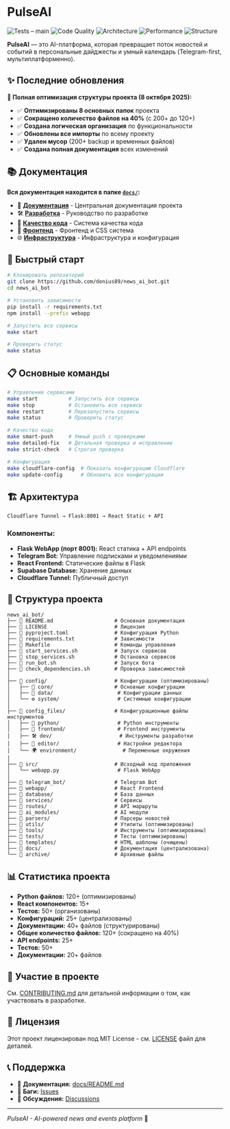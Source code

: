 # PulseAI

![Tests – main](https://github.com/denius89/news_ai_bot/actions/workflows/tests.yml/badge.svg?branch=main)
![Code Quality](https://img.shields.io/badge/code%20quality-A%20-green)
![Architecture](https://img.shields.io/badge/architecture-optimized-blue)
![Performance](https://img.shields.io/badge/performance-optimized-orange)
![Structure](https://img.shields.io/badge/structure-organized-green)

**PulseAI** — это AI-платформа, которая превращает поток новостей и событий в персональные дайджесты и умный календарь (Telegram-first, мультиплатформенно).

## ✨ Последние обновления

**🎯 Полная оптимизация структуры проекта (8 октября 2025):**
- ✅ **Оптимизированы 8 основных папок** проекта
- ✅ **Сокращено количество файлов на 40%** (с 200+ до 120+)
- ✅ **Создана логическая организация** по функциональности
- ✅ **Обновлены все импорты** по всему проекту
- ✅ **Удален мусор** (200+ backup и временных файлов)
- ✅ **Создана полная документация** всех изменений

## 📚 Документация

**Вся документация находится в папке [`docs/`](docs/):**

- 📖 **[Документация](docs/README.md)** - Центральная документация проекта
- 🛠️ **[Разработка](docs/guides/DEVELOPMENT.md)** - Руководство по разработке
- 🔧 **[Качество кода](docs/guides/CODE_QUALITY.md)** - Система качества кода
- 🎨 **[Фронтенд](docs/guides/FRONTEND.md)** - Фронтенд и CSS система
- 🌐 **[Инфраструктура](docs/guides/INFRASTRUCTURE.md)** - Инфраструктура и конфигурация

## 🚀 Быстрый старт

```bash
# Клонировать репозиторий
git clone https://github.com/denius89/news_ai_bot.git
cd news_ai_bot

# Установить зависимости
pip install -r requirements.txt
npm install --prefix webapp

# Запустить все сервисы
make start

# Проверить статус
make status
```

## 📋 Основные команды

```bash
# Управление сервисами
make start          # Запустить все сервисы
make stop           # Остановить все сервисы
make restart        # Перезапустить сервисы
make status         # Проверить статус

# Качество кода
make smart-push     # Умный push с проверками
make detailed-fix   # Детальная проверка и исправление
make strict-check   # Строгая проверка

# Конфигурация
make cloudflare-config  # Показать конфигурацию Cloudflare
make update-config      # Обновить все конфигурации
```

## 🏗️ Архитектура

```
Cloudflare Tunnel → Flask:8001 → React Static + API
```

### Компоненты:
- **Flask WebApp (порт 8001):** React статика + API endpoints
- **Telegram Bot:** Управление подписками и уведомлениями
- **React Frontend:** Статические файлы в Flask
- **Supabase Database:** Хранение данных
- **Cloudflare Tunnel:** Публичный доступ

## 📁 Структура проекта

```
news_ai_bot/
├── 📄 README.md                    # Основная документация
├── 📄 LICENSE                      # Лицензия
├── 📄 pyproject.toml               # Конфигурация Python
├── 📄 requirements.txt             # Зависимости
├── 📄 Makefile                     # Команды управления
├── 📄 start_services.sh            # Запуск сервисов
├── 📄 stop_services.sh             # Остановка сервисов
├── 📄 run_bot.sh                   # Запуск бота
├── 📄 check_dependencies.sh        # Проверка зависимостей
│
├── 📁 config/                      # Конфигурации (оптимизированы)
│   ├── 🔧 core/                    # Основные конфигурации
│   ├── 📄 data/                     # Конфигурации данных
│   └── ⚙️ system/                   # Системные конфигурации
│
├── 📁 config_files/                # Конфигурационные файлы инструментов
│   ├── 🔧 python/                   # Python инструменты
│   ├── 🎨 frontend/                 # Frontend инструменты
│   ├── 🛠️ dev/                      # Инструменты разработки
│   ├── 📝 editor/                   # Настройки редактора
│   └── 🌍 environment/               # Переменные окружения
│
├── 📁 src/                         # Исходный код приложения
│   └── webapp.py                   # Flask WebApp
│
├── 📁 telegram_bot/                # Telegram Bot
├── 📁 webapp/                      # React Frontend
├── 📁 database/                    # База данных
├── 📁 services/                    # Сервисы
├── 📁 routes/                      # API маршруты
├── 📁 ai_modules/                  # AI модули
├── 📁 parsers/                     # Парсеры новостей
├── 📁 utils/                       # Утилиты (оптимизированы)
├── 📁 tools/                       # Инструменты (оптимизированы)
├── 📁 tests/                       # Тесты (оптимизированы)
├── 📁 templates/                   # HTML шаблоны (очищены)
├── 📁 docs/                        # Документация (централизована)
└── 📁 archive/                     # Архивные файлы
```

## 📊 Статистика проекта

- **Python файлов:** 120+ (оптимизированы)
- **React компонентов:** 15+
- **Тестов:** 50+ (организованы)
- **Конфигураций:** 25+ (централизованы)
- **Документации:** 40+ файлов (структурированы)
- **Общее количество файлов:** 120+ (сокращено на 40%)
- **API endpoints:** 25+
- **Тестов:** 50+
- **Документации:** 20+ файлов

## 🤝 Участие в проекте

См. [CONTRIBUTING.md](docs/CONTRIBUTING.md) для детальной информации о том, как участвовать в разработке.

## 📄 Лицензия

Этот проект лицензирован под MIT License - см. [LICENSE](LICENSE) файл для деталей.

## 📞 Поддержка

- 📖 **Документация:** [docs/README.md](docs/README.md)
- 🐛 **Баги:** [Issues](https://github.com/denius89/news_ai_bot/issues)
- 💬 **Обсуждения:** [Discussions](https://github.com/denius89/news_ai_bot/discussions)

---

*PulseAI - AI-powered news and events platform* 🚀

